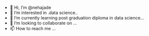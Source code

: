 - 👋 Hi, I’m @nehajade
- 👀 I’m interested in .data science..
- 🌱 I’m currently learning post graduation diploma in data science...
- 💞️ I’m looking to collaborate on ...
- 📫 How to reach me ...

<!---
nehajade/nehajade is a ✨ special ✨ repository because its `README.md` (this file) appears on your GitHub profile.
You can click the Preview link to take a look at your changes.
--->
